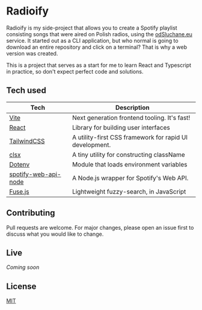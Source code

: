 # Radioify

Radioify is my side-project that allows you to create a Spotify playlist consisting songs that were aired on Polish radios, using the [odSluchane.eu](http://google.com) service. It started out as a CLI application, but who normal is going to download an entire repository and click on a terminal? That is why a web version was created. 

This is a project that serves as a start for me to learn React and Typescript in practice, so don't expect perfect code and solutions.

## Tech used
|Tech|Description|
|-------------------------------|-------------------------------------------|
|[Vite](https://github.com/vitejs/vite)|Next generation frontend tooling. It's fast!|
|[React](https://reactjs.org/)|Library for building user interfaces|
|[TailwindCSS](https://github.com/tailwindlabs/tailwindcss)| A utility-first CSS framework for rapid UI development. |
|[clsx](https://github.com/lukeed/clsx)|A tiny utility for constructing className|
|[Dotenv](https://github.com/motdotla/dotenv)|Module that loads environment variables|
|[spotify-web-api-node](https://github.com/thelinmichael/spotify-web-api-node)|A Node.js wrapper for Spotify's Web API.|
|[Fuse.js](https://github.com/krisk/Fuse)|Lightweight fuzzy-search, in JavaScript |

## Contributing
Pull requests are welcome. For major changes, please open an issue first to discuss what you would like to change.

## Live
_Coming soon_

## License
[MIT](https://choosealicense.com/licenses/mit/)
